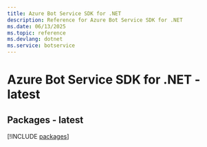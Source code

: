 ```yaml
---
title: Azure Bot Service SDK for .NET
description: Reference for Azure Bot Service SDK for .NET
ms.date: 06/13/2025
ms.topic: reference
ms.devlang: dotnet
ms.service: botservice
---
```

# Azure Bot Service SDK for .NET - latest
## Packages - latest
[!INCLUDE [packages](bot-service-index.md)]